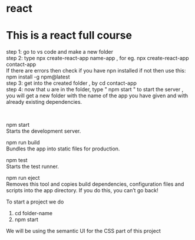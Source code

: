 # react
<h1>This is a react full course</h1>
<p>
  step 1: go to vs code and make a new folder 
  <br>
  step 2: type npx create-react-app name-app , for eg. npx create-react-app contact-app<br> If there are errors then check if you have npn installed if not then use this:<br> npm install -g npm@latest
  <br>
  step 3: get into the created folder , by cd contact-app 
  <br>
  step 4: now that u are in the folder, type " npm start " to start the server , you will get a new folder with the name of the app you have given and with already existing dependencies.
  <br>
</p>
<br>
<p>
  npm start<br>
    Starts the development server.<br>

  npm run build<br>
    Bundles the app into static files for production.<br>

  npm test<br>
    Starts the test runner.<br>

  npm run eject<br>
    Removes this tool and copies build dependencies, configuration files
    and scripts into the app directory. If you do this, you can’t go back!<br>
  
  To start a project we do <br>
  1. cd folder-name<br>
  2. npm start<br>
  
  We will be using the semantic UI for the CSS part of this project 
</p>